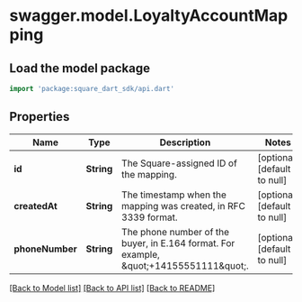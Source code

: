 # swagger.model.LoyaltyAccountMapping

## Load the model package
```dart
import 'package:square_dart_sdk/api.dart'
```

## Properties
Name | Type | Description | Notes
------------ | ------------- | ------------- | -------------
**id** | **String** | The Square-assigned ID of the mapping. | [optional] [default to null]
**createdAt** | **String** | The timestamp when the mapping was created, in RFC 3339 format. | [optional] [default to null]
**phoneNumber** | **String** | The phone number of the buyer, in E.164 format. For example, \&quot;+14155551111\&quot;. | [optional] [default to null]

[[Back to Model list]](../README.md#documentation-for-models) [[Back to API list]](../README.md#documentation-for-api-endpoints) [[Back to README]](../README.md)

